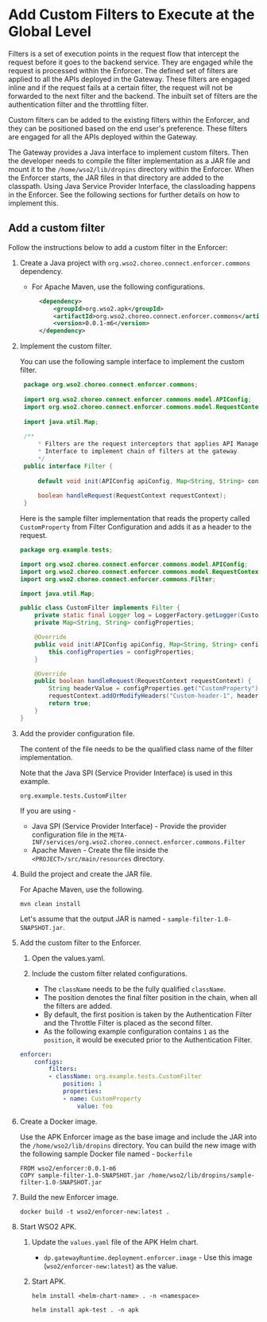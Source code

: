 # Add Custom Filters to Execute at the Global Level

Filters is a set of execution points in the request flow that intercept the request before it goes to the backend service. They are engaged while the request is processed within the Enforcer. The defined set of filters are applied to all the APIs deployed in the Gateway. These filters are engaged inline and if the request fails at a certain filter, the request will not be forwarded to the next filter and the backend. The inbuilt set of filters are the authentication filter and the throttling filter.

Custom filters can be added to the existing filters within the Enforcer, and they can be positioned based on the end user's preference.
These filters are engaged for all the APIs deployed within the Gateway.

The Gateway provides a Java interface to implement custom filters. Then the developer needs to compile the filter implementation as a JAR file and mount it to the `/home/wso2/lib/dropins` directory within the Enforcer. When the Enforcer starts, the JAR files in that directory are added to the classpath. Using Java Service Provider Interface, the classloading happens in the Enforcer. See the following sections for further details on how to implement this.
 
## Add a custom filter

Follow the instructions below to add a custom filter in the Enforcer:

1. Create a Java project with `org.wso2.choreo.connect.enforcer.commons` dependency.
   
     - For Apache Maven, use the following configurations.

         ```xml
           <dependency>
               <groupId>org.wso2.apk</groupId>
               <artifactId>org.wso2.choreo.connect.enforcer.commons</artifactId>
               <version>0.0.1-m6</version>
           </dependency>
         ```

2. Implement the custom filter.

     You can use the following sample interface to implement the custom filter.

    ```java
     package org.wso2.choreo.connect.enforcer.commons;
     
     import org.wso2.choreo.connect.enforcer.commons.model.APIConfig;
     import org.wso2.choreo.connect.enforcer.commons.model.RequestContext;
     
     import java.util.Map;
     
     /**
         * Filters are the request interceptors that applies API Management capabilities at the gateway layer. This is the
         * Interface to implement chain of filters at the gateway.
         */
     public interface Filter {
     
         default void init(APIConfig apiConfig, Map<String, String> configProperties){};
     
         boolean handleRequest(RequestContext requestContext);
     }
    ```

    Here is the sample filter implementation that reads the property called `CustomProperty` from Filter Configuration and adds it as a header to the request.

    ```java
    package org.example.tests;
    
    import org.wso2.choreo.connect.enforcer.commons.model.APIConfig;
    import org.wso2.choreo.connect.enforcer.commons.model.RequestContext;
    import org.wso2.choreo.connect.enforcer.commons.Filter;
    
    import java.util.Map;
    
    public class CustomFilter implements Filter {
        private static final Logger log = LoggerFactory.getLogger(CustomFilter.class);
        private Map<String, String> configProperties;
    
        @Override
        public void init(APIConfig apiConfig, Map<String, String> configProperties) {
            this.configProperties = configProperties;
        }
    
        @Override
        public boolean handleRequest(RequestContext requestContext) {
            String headerValue = configProperties.get("CustomProperty");
            requestContext.addOrModifyHeaders("Custom-header-1", headerValue);
            return true;
        }
    }
    ```

3. Add the provider configuration file.

     The content of the file needs to be the qualified class name of the filter implementation.

     Note that the Java SPI (Service Provider Interface) is used in this example.

     ```
     org.example.tests.CustomFilter
     ```
 
     If you are using -
      
      - Java SPI (Service Provider Interface) - Provide the provider configuration file in the `META-INF/services/org.wso2.choreo.connect.enforcer.commons.Filter`
      - Apache Maven - Create the file inside the `<PROJECT>/src/main/resources` directory.

4. Build the project and create the JAR file.
     
     For Apache Maven, use the following.

    ```
    mvn clean install
    ```

     Let's assume that the output JAR is named - `sample-filter-1.0-SNAPSHOT.jar`.

5. Add the custom filter to the Enforcer.

     1. Open the values.yaml.
     2. Include the custom filter related configurations.

         - The `className` needs to be the fully qualified `className`.
         - The position denotes the final filter position in the chain, when all the filters are added.
         - By default, the first position is taken by the Authentication Filter and the Throttle Filter is placed as the second filter.
         - As the following example configuration contains `1` as the `position`, it would be executed prior to the Authentication Filter.

    ```yaml
    enforcer:
        configs:
            filters:
            - className: org.example.tests.CustomFilter
                position: 1
                properties:
                - name: CustomProperty
                    value: foo
    ```
  
6. Create a Docker image.
   
     Use the APK Enforcer image as the base image and include the JAR into the `/home/wso2/lib/dropins` directory.
     You can build the new image with the following sample Docker file named - `Dockerfile`

    ```
    FROM wso2/enforcer:0.0.1-m6 
    COPY sample-filter-1.0-SNAPSHOT.jar /home/wso2/lib/dropins/sample-filter-1.0-SNAPSHOT.jar
    ```

7.  Build the new Enforcer image.
    
    `docker build -t wso2/enforcer-new:latest . `

8.  Start WSO2 APK.

     1. Update the `values.yaml` file of the APK Helm chart.
         - `dp.gatewayRuntime.deployment.enforcer.image` - Use this image (`wso2/enforcer-new:latest`) as the value.
     2. Start APK.

        ```tab="Format"
        helm install <helm-chart-name> . -n <namespace>
        ```

        ```tab="Example"
        helm install apk-test . -n apk
        ```
